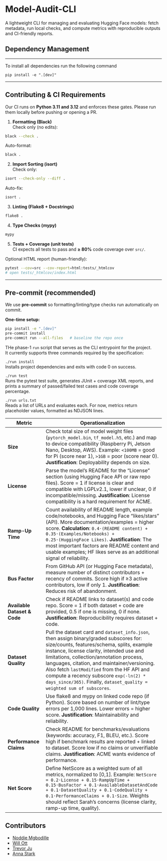 # Model-Audit-CLI

A lightweight CLI for managing and evaluating Hugging Face models: fetch metadata, run local checks, and compute metrics with reproducible outputs and CI-friendly reports.

## Dependency Management
---

To install all dependencies run the following command

```
pip install -e ".[dev]"
```
---
## Contributing & CI Requirements

Our CI runs on **Python 3.11 and 3.12** and enforces these gates. Please run them locally before pushing or opening a PR.

1) **Formatting (Black)**  
Check only (no edits):
```bash
black --check .
```
Auto-format:
```bash
black .
```

2) **Import Sorting (isort)**  
Check only:
```bash
isort --check-only --diff .
```
Auto-fix:
```bash
isort .
```

3) **Linting (Flake8 + Docstrings)**
```bash
flake8 .
```

4) **Type Checks (mypy)**
```bash
mypy
```

5) **Tests + Coverage (unit tests)**  
CI expects all tests to pass and **≥ 80%** code coverage over `src/`.

Optional HTML report (human-friendly):
```bash
pytest --cov=src --cov-report=html:tests/_htmlcov
# open tests/_htmlcov/index.html
```

---

## Pre-commit (recommended)

We use **pre-commit** so formatting/linting/type checks run automatically on commit.

**One-time setup:**
```bash
pip install -e ".[dev]"
pre-commit install
pre-commit run --all-files   # baseline the repo once
```

THe phase-1 `run` script that serves as the CLI entrypoint for the project.  
It currently supports three commands required by the specification:

 `./run install`  
  Installs project dependencies and exits with code 0 on success.

 `./run test`  
  Runs the pytest test suite, generates JUnit + coverage XML reports, and prints a summary
  of passed/failed test cases and code coverage percentage.

 `./run urls.txt`  
  Reads a list of URLs and evaluates each. For now, metrics return
  placeholder values, formatted as NDJSON lines. 

| **Metric**                  | **Operationalization** |
|------------------------------|-------------------------|
| **Size**                     | Check total size of model weight files (`pytorch_model.bin`, `tf_model.h5`, etc.) and map to device compatibility (Raspberry Pi, Jetson Nano, Desktop, AWS). Example: `<100MB` = good for Pi (score near 1), `>1GB` = poor (score near 0). **Justification**: Deployability depends on size. |
| **License**                  | Parse the model’s README for the “License” section (using Hugging Face API or raw repo files). Score = 1 if license is clear and compatible with LGPLv2.1, lower if unclear, 0 if incompatible/missing. **Justification**: License compatibility is a hard requirement for ACME. |
| **Ramp-Up Time**             | Count availability of README length, example code/notebooks, and Hugging Face “likes/stars” (API). More documentation/examples = higher score. **Calculation**: `0.4·(README content) + 0.35·(Examples/Notebooks) + 0.25·(HuggingFace Likes)`. **Justification**: The most important factors are README content and usable examples; HF likes serve as an additional signal of reliability. |
| **Bus Factor**               | From GitHub API (or Hugging Face metadata), measure number of distinct contributors + recency of commits. Score high if ≥3 active contributors, low if only 1. **Justification**: Reduces risk of abandonment. |
| **Available Dataset & Code** | Check if README links to dataset(s) and code repo. Score = 1 if both dataset + code are provided, 0.5 if one is missing, 0 if none. **Justification**: Reproducibility requires dataset + code. |
| **Dataset Quality**          | Pull the dataset card and `dataset_info.json`, then assign binary/graded subscores for: size/counts, features/schema, splits, example instance, license clarity, intended use and limitations, collection/annotation process, languages, citation, and maintainer/versioning. Also fetch `lastModified` from the HF API and compute a recency subscore `exp(-ln(2) * days_since/365)`. Finally, `dataset_quality = weighted sum of subscores`. |
| **Code Quality**             | Use flake8 and mypy on linked code repo (if Python). Score based on number of lint/type errors per 1,000 lines. Lower errors = higher score. **Justification**: Maintainability and reliability. |
| **Performance Claims**       | Check README for benchmarks/evaluations (keywords: accuracy, F1, BLEU, etc.). Score high if benchmark results are reported + linked to dataset. Score low if no claims or unverifiable claims. **Justification**: ACME wants evidence of performance. |
| **Net Score**                | Define NetScore as a weighted sum of all metrics, normalized to [0,1]. Example: `NetScore = 0.2·License + 0.15·RampUpTime + 0.15·BusFactor + 0.1·AvailableDatasetAndCode + 0.1·DatasetQuality + 0.1·CodeQuality + 0.1·PerformanceClaims + 0.1·Size`. Weights should reflect Sarah’s concerns (license clarity, ramp-up time, quality). |


## Contributors
* [Noddie Mgbodille](https://github.com/nmgbodil)
* [Will Ott](https://github.com/willott29)
* [Trevor Ju](https://github.com/teajuw)
* [Anna Stark](https://github.com/annastarky)
